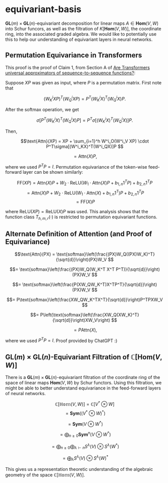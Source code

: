 # equivariant-basis
$\mathbf{GL}(m) \times \mathbf{GL}(n)$-equivariant decomposition for linear maps $A \in \mathbf{Hom}(V, W)$ into Schur funcors, as well as the filtration of $K[\mathbf{Hom}(V, W)]$, the coordinate ring, into the associated graded algebra. We would like to potentially use this to help our understanding of equivariant layers in neural networks. 

## Permutation Equivariance in Transformers

This proof is the proof of Claim 1, from Section A of [Are Transformers universal approximators of sequence-to-sequence functions?](https://arxiv.org/abs/1912.10077): 

Suppose $XP$ was given as input, where $P$ is a permutation matrix. First note that 

$$(W^i_KXP)^T(W^i_QXP) = P^T(W^i_KX)^T(W^i_QX)P.$$ 

After the softmax operation, we get 

$$ \sigma[P^T(W^i_KX)^T(W^i_QX)P] = P^T\sigma[(W^i_KX)^T(W^i_QX)]P.$$ 

Then, 

$$\text{Attn}(XP) = XP + \sum_{i=1}^h W^i_O(W^i_V XP) \cdot P^T\sigma[(W^i_KX)^T(W^i_QX)]P $$

$$ = \text{Attn}(X)P,$$

where we used $P^TP = I$. Permutation equivariance of the token-wise feed-forward layer can be shown similarly: 

$$\text{FF}(XP) = \text{Attn}(X)P +W_2\cdot\text{ReLU}(W_1\cdot\text{Attn}(X)P +b_{1,n}1^TP)+b_{2,n}1^TP $$ 
$$ =\text{Attn}(X)P +W_2\cdot\text{ReLU}(W_1\cdot\text{Attn}(X)+b_{1,n}1^T)P +b_{2,n}1^TP $$
$$ =\text{FF}(X)P $$
             
where $\text{ReLU}(XP) = \text{ReLU}(X)P$ was used. This analysis shows that the function class $T_{h,m,r}(\cdot)$ is restricted to permutation equivariant functions.

## Alternate Definition of Attention (and Proof of Equivariance)

$$\text{Attn}(PX) = \text{softmax}\left(\frac{(PX)W_Q((PX)W_K)^T}{\sqrt{d}}\right)(PX)W_V $$

$$= \text{softmax}\left(\frac{(PX)W_Q(W_K^T X^T P^T)}{\sqrt{d}}\right)(PX)W_V $$
                
$$= \text{softmax}\left(\frac{P(XW_QW_K^T)X^TP^T}{\sqrt{d}}\right)(PX)W_V $$
                
$$= P\text{softmax}\left(\frac{XW_QW_K^TX^T}{\sqrt{d}}\right)P^TPXW_V $$
                
$$= P\left(\text{softmax}\left(\frac{XW_Q(XW_K)^T}{\sqrt{d}}\right)XW_V\right) $$
                
$$= P\text{Attn}(X),$$

where we used $P^TP = I$. Proof provided by ChatGPT :)

## $\mathbf{GL}(m) \times \mathbf{GL}(n)$-Equivariant Filtration of $\mathbb{C}[\mathbf{Hom}(V, W)]$

There is a $\mathbf{GL}(m) \times \mathbf{GL}(n)$-equivariant filtration of the coordinate ring of the space of linear maps $\mathbf{Hom}(V, W)$ by Schur functors. Using this filtration, we might be able to better understand equivariance in the feed-forward layers of neural networks. 

$$ \mathbb{C}[\mathbb{Hom}(V, W)] = \mathbb{C}[V^* \otimes W] $$
$$ = \mathbf{Sym}((V^* \otimes W)^*) $$

$$ = \mathbf{Sym}(V \otimes W^*) $$

$$ = \bigoplus_{n \geq 0} \mathbf{Sym}^n(V \otimes W^*) $$

$$ = \bigoplus_{n \geq 0} \bigoplus_{\lambda \vdash n} S^{\lambda}(V) \otimes S^{\lambda}(W^*) $$

$$ = \bigoplus_{\lambda} S^{\lambda}(V) \otimes S^{\lambda}(W)^* $$

This gives us a representation theoretic understanding of the algebraic geometry of the space $\mathbb{C}[\mathbb{Hom}(V, W)]$.  
